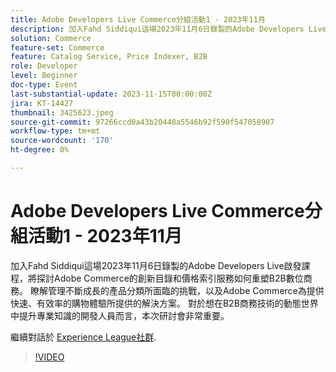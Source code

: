 ```yaml
---
title: Adobe Developers Live Commerce分組活動1 - 2023年11月
description: 加入Fahd Siddiqui這場2023年11月6日錄製的Adobe Developers Live啟發課程，將探討Adobe Commerce的創新目錄和價格索引服務如何重塑B2B數位商務。 瞭解管理不斷成長的產品分類所面臨的挑戰，以及Adobe Commerce為提供快速、有效率的購物體驗所提供的解決方案。 對於想在B2B商務技術的動態世界中提升專業知識的開發人員而言，本次研討會非常重要。
solution: Commerce
feature-set: Commerce
feature: Catalog Service, Price Indexer, B2B
role: Developer
level: Beginner
doc-type: Event
last-substantial-update: 2023-11-15T00:00:00Z
jira: KT-14427
thumbnail: 3425623.jpeg
source-git-commit: 97266ccd0a43b20448a5546b92f590f547058907
workflow-type: tm+mt
source-wordcount: '170'
ht-degree: 0%

---
```



# Adobe Developers Live Commerce分組活動1 - 2023年11月

加入Fahd Siddiqui這場2023年11月6日錄製的Adobe Developers Live啟發課程，將探討Adobe Commerce的創新目錄和價格索引服務如何重塑B2B數位商務。 瞭解管理不斷成長的產品分類所面臨的挑戰，以及Adobe Commerce為提供快速、有效率的購物體驗所提供的解決方案。 對於想在B2B商務技術的動態世界中提升專業知識的開發人員而言，本次研討會非常重要。

繼續對話於 [Experience League社群](https://adobe.ly/3rJfZcN).

>[!VIDEO](https://video.tv.adobe.com/v/3425623/?learn=on)